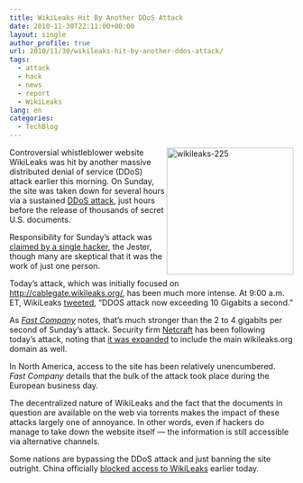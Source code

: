 ```yaml
---
title: WikiLeaks Hit By Another DDoS Attack
date: 2010-11-30T22:11:00+00:00
layout: single
author_profile: true
url: 2010/11/30/wikileaks-hit-by-another-ddos-attack/
tags:
  - attack
  - hack
  - news
  - report
  - WikiLeaks
lang: en
categories: 
  - TechBlog
---
```

[<img title="wikileaks-225" border="0" alt="wikileaks-225" align="right" src="http://lh5.ggpht.com/_vaUVXcmC3OI/TPVvgpLpPxI/AAAAAAAADTI/v4sw5fK44tY/wikileaks-225_thumb.jpg?imgmax=800" width="225" height="225" />](http://lh4.ggpht.com/_vaUVXcmC3OI/TPVveG5q6YI/AAAAAAAADTE/sjB6Cwbko9c/s1600-h/wikileaks-225%5B3%5D.jpg)Controversial whistleblower website WikiLeaks was hit by another massive distributed denial of service (DDoS) attack earlier this morning. On Sunday, the site was taken down for several hours via a sustained <a href="http://boelectronic.blogspot.com/2010/11/wikileaks-targeted-in-ddos-attack-as.html" target="_blank">DDoS attack</a>, just hours before the release of thousands of secret U.S. documents. 

Responsibility for Sunday’s attack was <a href="http://boelectronic.blogspot.com/2010/12/hacker-takes-responsibility-for.html" target="_blank">claimed by a single hacker</a>, the Jester, though many are skeptical that it was the work of just one person.

Today’s attack, which was initially focused on <http://cablegate.wikileaks.org/>, has been much more intense. At 9:00 a.m. ET, WikiLeaks [tweeted](http://twitter.com/#!/wikileaks/status/9609091915718656), “DDOS attack now exceeding 10 Gigabits a second.”

As [_Fast Company_](http://www.fastcompany.com/1706357/wikileaks-hit-by-massive-ddos-hacker-attack) notes, that’s much stronger than the 2 to 4 gigabits per second of Sunday’s attack. Security firm [Netcraft](http://news.netcraft.com/archives/2010/11/30/cablegate-under-ddos-attack.htmll) has been following today’s attack, noting that [it was expanded](http://news.netcraft.com/archives/2010/11/30/wikileaks-attack-escalates.html) to include the main wikileaks.org domain as well.

In North America, access to the site has been relatively unencumbered. _Fast Company_ details that the bulk of the attack took place during the European business day.

The decentralized nature of WikiLeaks and the fact that the documents in question are available on the web via torrents makes the impact of these attacks largely one of annoyance. In other words, even if hackers do manage to take down the website itself — the information is still accessible via alternative channels.

Some nations are bypassing the DDoS attack and just banning the site outright. China officially [blocked access to WikiLeaks](http://www.pcworld.com/article/211958/) earlier today.